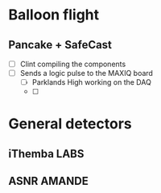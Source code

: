 # Balloon flight
## Pancake + SafeCast
- [ ] Clint compiling the components
- [ ] Sends a logic pulse to the MAXIQ board
	- [ ] Parklands High working on the DAQ
	- [ ] 




# General detectors
## iThemba LABS



## ASNR AMANDE




